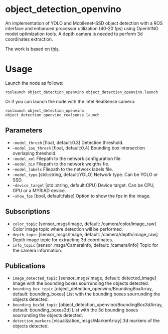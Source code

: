 object_detection_openvino
========================

An implementation of YOLO and Mobilenet-SSD object detection with a ROS interface and enhanced processor utilization (40-20 fps) using OpenVINO model optimization tools. 
A depth camera is needed to perform 3d coordinates extraction.

The work is based on [this](https://github.com/PINTO0309/OpenVINO-YoloV3).

Usage
=====

Launch the node as follows:
```
roslaunch object_detection_openvino object_detection_openvino.launch
```

Or if you can launch the node with the Intel RealSense camera:
```
roslaunch object_detection_openvino object_detection_openvino_realsense.launch
```

Parameters
----------
 * ```~model_thresh```
  [float, default:0.3]
  Detection threshold.
 * ```~model_iou_thresh```
  [float, default:0.4]
  Bounding box intersection overlaping threshold.
 * ```~model_xml```
  Filepath to the network configuration file.
 * ```~model_bin```
  Filepath to the network weigths fie.
 * ```~model_labels```
  Filepath to the network labels file.
 * ```~model_type```
  [std::string, default:YOLO]
  Network type. Can be YOLO or SSD.
 * ```~device_target```
  [std::string, default:CPU]
  Device target. Can be CPU, GPU or a MYRIAD device.
 * ```~show_fps```
  [bool, default:false]
  Option to show the fps in the image.

Subscriptions
----------
 * ```color_topic```
  [sensor_msgs/Image, default: /camera/color/image_raw]
  Color image topic where detection will be performed.
 * ```depth_topic```
  [sensor_msgs/Image, default: /camera/depth/image_raw]
  Depth image topic for extracting 3d coordinates.
 * ```info_topic```
  [sensor_msgs/CameraInfo, default: /camera/info]
  Topic for the camera information.
 
Publications
----------
 * ```image_detected_topic```
  [sensor_msgs/Image, default: detected_image]
  Image with the bounding boxes sourrunding the objects detected.
 * ```bounding_box_topic```
  [object_detection_openvino/BoundingBoxArray, default: bounding_boxes]
  List with the bounding boxes sourrunding the objects detected.
 * ```bounding_box3d_topic```
  [object_detection_openvino/BoundingBox3dArray, default: bounding_boxes3d]
  List with the 3d bounding boxes sourrunding the objects detected.
 * ```detection_markers```
  [visualization_msgs/MarkerArray]
  3d markers of the objects detected.
